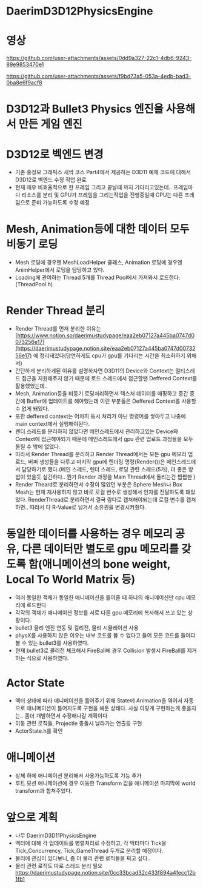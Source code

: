 # DaerimD3D12PhysicsEngine
# 영상
https://github.com/user-attachments/assets/0dd9a327-22c1-4db6-9243-89e9853470e1


https://github.com/user-attachments/assets/f9bd73a5-053a-4edb-bad3-0ba8e6f9acf8

# D3D12과 Bullet3 Physics 엔진을 사용해서 만든 게임 엔진
# D3D12로 벡엔드 변경
- 기존 홍정모 그래픽스 새싹 코스 Part4에서 제공하는 D3D11 예제 코드에 대해서 D3D12로 벡엔드 수정 작업 완료
- 현재 매우 비효율적으로 한 프레임 그리고 끝날때 까지 기다리고있는데.. 프레임마다 리소스를 분리 및 GPU가 프레임을 그리는작업을 진행중일때 CPU는 다른 프레임으로 준비 가능하도록 수정 예정
# Mesh, Animation등에 대한 데이터 모두 비동기 로딩
- Mesh 로딩에 경우엔 MeshLoadHelper 클래스, Animation 로딩에 경우엔 AnimHelper에서 로딩을 담당하고 있다.
- Loading에 관여하는 Thread 5개를 Thread Pool에서 가져와서 로드한다. (ThreadPool.h)
# Render Thread 분리
- Render Thread를 먼저 분리한 이유는 [https://www.notion.so/daerimustudypage/eaa2eb07127a445ba0747d0073256e17](https://daerimustudypage.notion.site/eaa2eb07127a445ba0747d0073256e17) 에 정리돼있다(당연하게도 cpu가 gpu를 기다리는 시간을 최소화하기 위해서)
- 간단하게 분리하게된 이유를 설명하자면 D3D11의 Device와 Context는 멀티스레드 접근을 지원해주지 않기 때문에 로드 스레드에서 접근할땐 Deffered Context를 활용했었는데..
- Mesh, Animation등을 비동기 로딩처리하면서 텍스처 데이터를 매핑하고 중간 중간에 Buffer에 업데이트를 해야했는데 이런 부분들은 Deffered Context를 사용할 수 없게 돼있다.
- 또한 deffered context는 어차피 동시 처리가 아닌 명령어를 쌓아두고 나중에 main context에서 실행해야된다.
- 렌더 스레드를 분리하지 않았다면 메인스레드에서 관리하고있는 Device와 Context에 접근해야되기 때문에 메인스레드에서 gpu 관련 업로드 과정들을 모두 돌릴 수 밖에 없었다.
- 따라서 Render Thread를 분리하고 Render Thread에서는 모든 gpu 메모리 업로드, 버퍼 생성들을 다루고
  마지막 gpu에 렌더링 명령(Render())은 메인스레드에서 담당하기로 했다.(메인 스레드, 렌더 스레드, 로딩 관련 스레드(5개), 더 좋은 방법이 있을듯 싶긴하다.. 뭔가 Render 과정을 Main Thread에서 돌리는건 찝찝한 )
- Render Theard로 분리하면서 수정이 많았던 부분은 Sphere Mesh나 Box Mesh는 현재 재사용하지 않고 바로 로컬 변수로 생성해서 인자를 전달하도록 돼있었다. RenderThread로 분리하면서 결국 람다로 캡쳐해야되는데 로컬 변수를 캡쳐하면..
  따라서 다 R-Value로 넘겨서 소유권을 변경시켜줬다.
# 동일한 데이터를 사용하는 경우 메모리 공유, 다른 데이터만 별도로 gpu 메모리를 갖도록 함(애니메이션의 bone weight, Local To World Matrix 등)
- 여러 동일한 객체가 동일한 애니메이션을 틀어줄 때 하나의 애니메이션만 cpu 메모리에 로드한다
- 각각의 객체가 애니메이션 정보를 서로 다른 gpu 메모리에 복사해서 쓰고 있는 상황이다.
- bullet3 물리 엔진 연동 및 컬리전, 물리 시뮬레이션 사용
- physX를 사용하지 않은 이유는 내부 코드를 볼 수 없다고 들어 모든 코드를 들여댜볼 수 있는 bullet3를 사용하였다.
- 현재 bullet3로 콜리전 체크해서 FireBall에 경우 Collision 발생시 FireBall를 제거하는 식으로 사용하였다.
# Actor State
- 액터 상태에 따라 애니메이션을 틀어주기 위해 State에 Animation을 엮어서 자동으로 애니메이션이 틀어지도록 구현을 해둔 상태다. 사실 이렇게 구현하는게 좋을지는.. 좀더 개발하면서 수정해나갈 계획이다
- 이동 관련 로직들, Projectle 충돌시 날라가는 연출등 구현
- ActorState.h를 확인
# 애니메이션
- 상체 하체 애니메이션 분리해서 사용가능하도록 기능 추가
- 루트 모션 애니메이션에 경우 이동한 Transform 값을 애니메이션 마지막에 world transform과 합쳐주었다.
# 앞으로 계획
- 나무 DaerimD3D11PhysicsEngine
- 액터에 대해 각 업데이트를 병렬처리로 수정하고, 각 액터마다 Tick을 Tick_Concurrency, Tick_GameThread 두개로 분리할 예정이다.
- 물리에 관심이 있다보니, 좀 더 물리 관련 로직들을 짜고 싶다..
- 물리 관련 로직도 따로 스레드 분리 필요
https://daerimustudypage.notion.site/0cc33bcad32c433f894a4fecc12b1fb1

